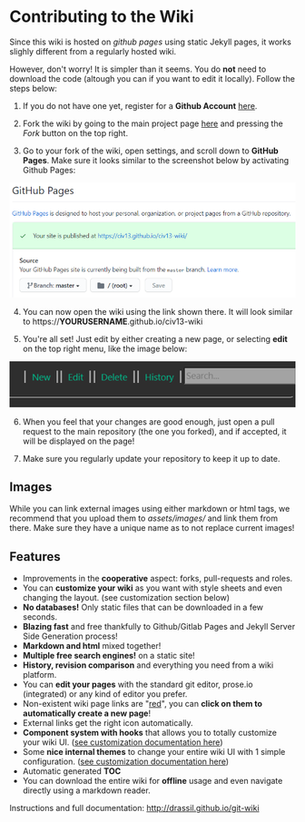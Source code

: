# Contributing to the Wiki

Since this wiki is hosted on *github pages* using static Jekyll pages, it works slighly different from a regularly hosted wiki.

However, don't worry! It is simpler than it seems. You do **not** need to download the code (altough you can if you want to edit it locally). Follow the steps below:

1) If you do not have one yet, register for a **Github Account** [here](https://github.com/join).

2) Fork the wiki by going to the main project page [here](https://github.com/Civ13/civ13-wiki) and pressing the *Fork* button on the top right.

3) Go to your fork of the wiki, open settings, and scroll down to **GitHub Pages**. Make sure it looks similar to the screenshot below by activating Github Pages:

![image](https://raw.githubusercontent.com/Civ13/civ13-wiki/master/assets/images/github_pages.PNG)

4) You can now open the wiki using the link shown there. It will look similar to https://**YOURUSERNAME**.github.io/civ13-wiki

5) You're all set! Just edit by either creating a new page, or selecting **edit** on the top right menu, like the image below:

![image](https://raw.githubusercontent.com/Civ13/civ13-wiki/master/assets/images/edit_menu.PNG)

6) When you feel that your changes are good enough, just open a pull request to the main repository (the one you forked), and if accepted, it will be displayed on the page!

7) Make sure you regularly update your repository to keep it up to date.

## Images

While you can link external images using either markdown or html tags, we recommend that you upload them to *assets/images/* and link them from there. Make sure they have a unique name as to not replace current images!

## Features 

* Improvements in the **cooperative** aspect: forks, pull-requests and roles.
* You can **customize your wiki** as you want with style sheets and even changing the layout. (see customization section below) 
* **No databases!** Only static files that can be downloaded in a few seconds.
* **Blazing fast** and free thankfully to Github/Gitlab Pages and Jekyll Server Side Generation process!
* **Markdown and html** mixed together!
* **Multiple free search engines!** on a static site!
* **History, revision comparison** and everything you need from a wiki platform.
* You can **edit your pages** with the standard git editor, prose.io (integrated) or any kind of editor you prefer.
* Non-existent wiki page links are "[red](red.md)", you can **click on them to automatically create a new page**!
* External links get the right icon automatically.
* **Component system with hooks** that allows you to totally customize your wiki UI. ([see customization documentation here](http://www.drassil.org/git-wiki/customize)) 
* Some **nice internal themes** to change your entire wiki UI with 1 simple configuration. ([see customization documentation here](http://www.drassil.org/git-wiki/customize))
* Automatic generated **TOC**
* You can download the entire wiki for **offline** usage and even navigate directly using a markdown reader.

Instructions and full documentation: http://drassil.github.io/git-wiki
